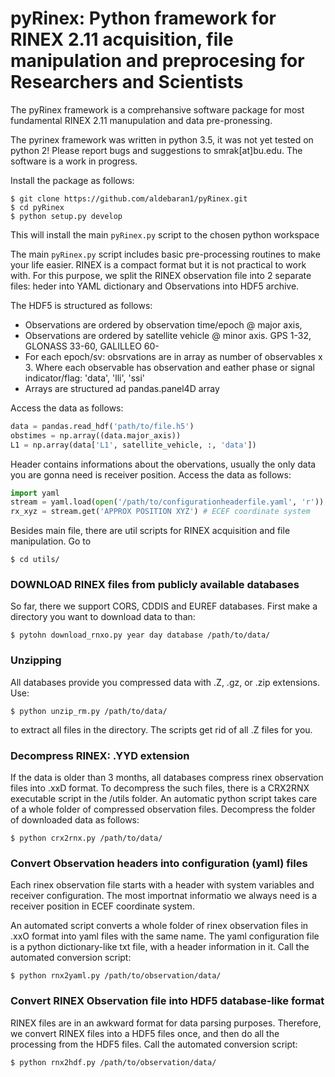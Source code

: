 # pyRinex: Python framework for RINEX 2.11 acquisition, file manipulation and preprocesing for Researchers and Scientists 

The pyRinex framework is a comprehansive software package for most fundamental RINEX 2.11 manupulation and 
data pre-pronessing.

The pyrinex framework was written in python 3.5, it was not yet tested on python 2! Please report bugs and suggestions to
smrak[at]bu.edu. The software is a work in progress.

Install the package as follows:
```
$ git clone https://github.com/aldebaran1/pyRinex.git
$ cd pyRinex
$ python setup.py develop
```
This will install the main `pyRinex.py` script to the chosen python workspace

The main `pyRinex.py` script includes basic pre-processing routines to make your life easier. RINEX is a compact format
but it is not practical to work with. For this purpose, we split the RINEX observation file into 2 separate files: heder into 
YAML dictionary and Observations into HDF5 archive.

The HDF5 is structured as follows:
- Observations are ordered by observation time/epoch @ major axis,
- Observations are ordered by satellite vehicle @ minor axis. GPS 1-32, GLONASS 33-60, GALILLEO 60-
- For each epoch/sv: obsrvations are in array as number of observables x 3. Where each observable has observation and eather 
phase or signal indicator/flag: 'data', 'lli', 'ssi'
- Arrays are structured ad pandas.panel4D array

Access the data as follows:
```python
data = pandas.read_hdf('path/to/file.h5')
obstimes = np.array((data.major_axis))
L1 = np.array(data['L1', satellite_vehicle, :, 'data'])
```

Header contains informations about the obervations, usually the only data you are gonna need is receiver position. 
Access the data as follows:
```python
import yaml
stream = yaml.load(open('/path/to/configurationheaderfile.yaml', 'r'))
rx_xyz = stream.get('APPROX POSITION XYZ') # ECEF coordinate system
```

Besides main file, there are util scripts for RINEX acquisition and file manipulation. Go to
```
$ cd utils/
```
### DOWNLOAD RINEX files from publicly available databases
So far, there we support CORS, CDDIS and EUREF databases. First make a directory you want to download data to than:
``` 
$ pytohn download_rnxo.py year day database /path/to/data/
```
### Unzipping
All databases provide you compressed data with .Z, .gz, or .zip extensions. Use:
```
$ python unzip_rm.py /path/to/data/
```
to extract all files in the directory. The scripts get rid of all .Z files for you.
### Decompress RINEX: .YYD extension
If the data is older than 3 months, all databases compress rinex observation files into .xxD format. To decompress the
such files, there is a CRX2RNX executable script in the /utils folder.
An automatic python script takes care of a whole folder of compressed observation files. Decompress the folder of downloaded data
as follows:
```
$ python crx2rnx.py /path/to/data/
```
### Convert Observation headers into configuration (yaml) files
Each rinex observation file starts with a header with system variables and receiver configuration. The most importnat 
informatio we always need is a receiver position in ECEF coordinate system.

An automated script converts a whole folder of rinex observation files in .xxO format into yaml files with the same name. The yaml
configuration file is a python dictionary-like txt file, with a header information in it.
Call the automated conversion script:
```
$ python rnx2yaml.py /path/to/observation/data/
```
### Convert RINEX Observation file into HDF5 database-like format
RINEX files are in an awkward format for data parsing purposes. Therefore, we convert RINEX files into a HDF5 files once, and then 
do all the processing from the HDF5 files.
Call the automated conversion script:
```
$ python rnx2hdf.py /path/to/observation/data/
```
